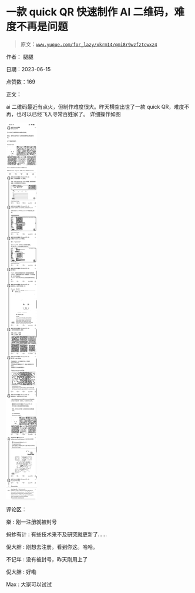 # 一款 quick QR 快速制作 AI 二维码，难度不再是问题

> 原文：[`www.yuque.com/for_lazy/xkrm14/qmi8r9wzfztcwxz4`](https://www.yuque.com/for_lazy/xkrm14/qmi8r9wzfztcwxz4)

作者： 腿腿

日期：2023-06-15

点赞数：169

正文：

ai 二维码最近有点火，但制作难度很大。昨天横空出世了一款 quick QR，难度不再，也可以已经飞入寻常百姓家了。 详细操作如图

![](img/e9b670404b2e12e93dc63453c98929e5.png)

评论区：

樂 : 刚一注册就被封号

蚂蚱有计 : 有些技术来不及研究就更新了……

倪大胖 : 刚想去注册。看到你这。哈哈。

不记年 : 没有被封号，昨天刚用上了

倪大胖 : 好嘞

Max : 大家可以试试

